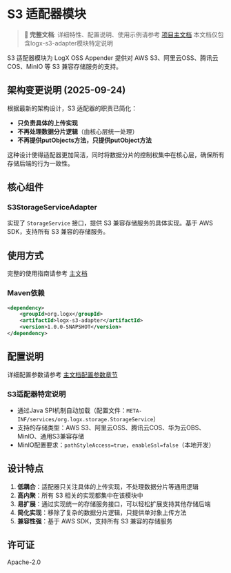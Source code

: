 # S3 适配器模块

> **📘 完整文档**: 详细特性、配置说明、使用示例请参考 [项目主文档](../README.md)
> 本文档仅包含logx-s3-adapter模块特定说明

S3 适配器模块为 LogX OSS Appender 提供对 AWS S3、阿里云OSS、腾讯云COS、MinIO 等 S3 兼容存储服务的支持。

## 架构变更说明 (2025-09-24)

根据最新的架构设计，S3 适配器的职责已简化：
- **只负责具体的上传实现**
- **不再处理数据分片逻辑**（由核心层统一处理）
- **不再提供putObjects方法，只提供putObject方法**

这种设计使得适配器更加简洁，同时将数据分片的控制权集中在核心层，确保所有存储后端的行为一致性。

## 核心组件

### S3StorageServiceAdapter
实现了 `StorageService` 接口，提供 S3 兼容存储服务的具体实现。基于 AWS SDK，支持所有 S3 兼容的存储服务。

## 使用方式

完整的使用指南请参考 [主文档](../README.md)

### Maven依赖

```xml
<dependency>
    <groupId>org.logx</groupId>
    <artifactId>logx-s3-adapter</artifactId>
    <version>1.0.0-SNAPSHOT</version>
</dependency>
```

## 配置说明

详细配置参数请参考 [主文档配置参数章节](../README.md#配置参数说明)

### S3适配器特定说明

- 通过Java SPI机制自动加载（配置文件：`META-INF/services/org.logx.storage.StorageService`）
- 支持的存储类型：AWS S3、阿里云OSS、腾讯云COS、华为云OBS、MinIO、通用S3兼容存储
- MinIO配置要求：`pathStyleAccess=true`，`enableSsl=false`（本地开发）

## 设计特点

1. **低耦合**：适配器只关注具体的上传实现，不处理数据分片等通用逻辑
2. **高内聚**：所有 S3 相关的实现都集中在该模块中
3. **易扩展**：通过实现统一的存储服务接口，可以轻松扩展支持其他存储后端
4. **简化实现**：移除了复杂的数据分片逻辑，只提供单对象上传方法
5. **兼容性强**：基于 AWS SDK，支持所有 S3 兼容的存储服务

## 许可证

Apache-2.0
